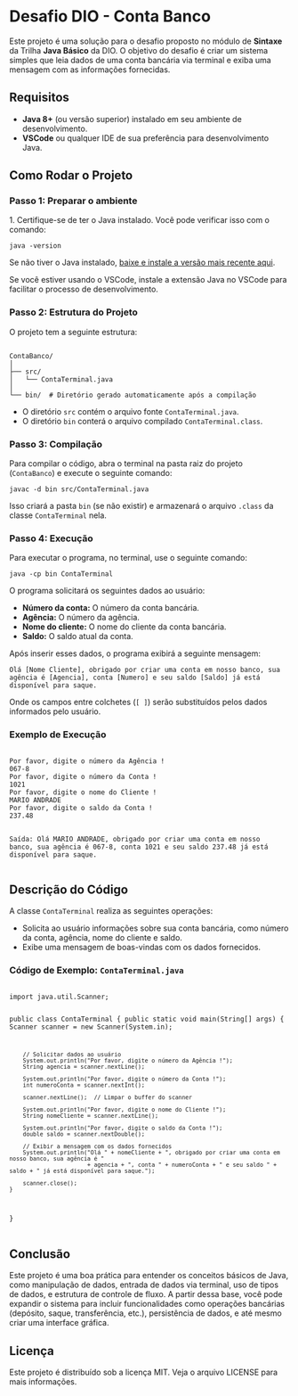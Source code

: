 <h1>Desafio DIO - Conta Banco</h1>




<p>Este projeto é uma solução para o desafio proposto no módulo de <strong>Sintaxe</strong> da Trilha <strong>Java Básico</strong> da DIO. O objetivo do desafio é criar um sistema simples que leia dados de uma conta bancária via terminal e exiba uma mensagem com as informações fornecidas.</p>

<h2>Requisitos</h2>
<ul>
<li><strong>Java 8+</strong> (ou versão superior) instalado em seu ambiente de desenvolvimento.</li>
<li><strong>VSCode</strong> ou qualquer IDE de sua preferência para desenvolvimento Java.</li>
</ul>

<h2>Como Rodar o Projeto</h2>
<h3>Passo 1: Preparar o ambiente</h3>
<p>1. Certifique-se de ter o Java instalado. Você pode verificar isso com o comando:</p>
<pre><code>java -version</code></pre>
<p>Se não tiver o Java instalado, <a href="https://www.oracle.com/java/technologies/javase-jdk11-downloads.html">baixe e instale a versão mais recente aqui</a>.</p>
<p>Se você estiver usando o VSCode, instale a extensão Java no VSCode para facilitar o processo de desenvolvimento.</p>

<h3>Passo 2: Estrutura do Projeto</h3>
<p>O projeto tem a seguinte estrutura:</p>
<pre><code>
ContaBanco/
│
├── src/
│   └── ContaTerminal.java
│
└── bin/  # Diretório gerado automaticamente após a compilação
</code></pre>
<ul>
<li>O diretório <code>src</code> contém o arquivo fonte <code>ContaTerminal.java</code>.</li>
<li>O diretório <code>bin</code> conterá o arquivo compilado <code>ContaTerminal.class</code>.</li>
</ul>
<h3>Passo 3: Compilação</h3>
<p>Para compilar o código, abra o terminal na pasta raiz do projeto (<code>ContaBanco</code>) e execute o seguinte comando:</p>
<pre><code>javac -d bin src/ContaTerminal.java</code></pre>
<p>Isso criará a pasta <code>bin</code> (se não existir) e armazenará o arquivo <code>.class</code> da classe <code>ContaTerminal</code> nela.</p>

<h3>Passo 4: Execução</h3>
<p>Para executar o programa, no terminal, use o seguinte comando:</p>
<pre><code>java -cp bin ContaTerminal</code></pre>
<p>O programa solicitará os seguintes dados ao usuário:</p>
<ul>
<li><strong>Número da conta:</strong> O número da conta bancária.</li>
<li><strong>Agência:</strong> O número da agência.</li>
<li><strong>Nome do cliente:</strong> O nome do cliente da conta bancária.</li>
<li><strong>Saldo:</strong> O saldo atual da conta.</li>
</ul>
<p>Após inserir esses dados, o programa exibirá a seguinte mensagem:</p>
<pre><code>Olá [Nome Cliente], obrigado por criar uma conta em nosso banco, sua agência é [Agencia], conta [Numero] e seu saldo [Saldo] já está disponível para saque.</code></pre>
<p>Onde os campos entre colchetes (<code>[ ]</code>) serão substituídos pelos dados informados pelo usuário.</p>

<h3>Exemplo de Execução</h3>
<pre><code>
Por favor, digite o número da Agência !
067-8
Por favor, digite o número da Conta !
1021
Por favor, digite o nome do Cliente !
MARIO ANDRADE
Por favor, digite o saldo da Conta !
237.48

Saída:
Olá MARIO ANDRADE, obrigado por criar uma conta em nosso banco, sua agência é 067-8, conta 1021 e seu saldo 237.48 já está disponível para saque.
</code></pre>

<h2>Descrição do Código</h2>
<p>A classe <code>ContaTerminal</code> realiza as seguintes operações:</p>
<ul>
<li>Solicita ao usuário informações sobre sua conta bancária, como número da conta, agência, nome do cliente e saldo.</li>
<li>Exibe uma mensagem de boas-vindas com os dados fornecidos.</li>
</ul>

<h3>Código de Exemplo: <code>ContaTerminal.java</code></h3>
<pre><code>
import java.util.Scanner;

public class ContaTerminal {
    public static void main(String[] args) {
        Scanner scanner = new Scanner(System.in);

        // Solicitar dados ao usuário
        System.out.println("Por favor, digite o número da Agência !");
        String agencia = scanner.nextLine();
        
        System.out.println("Por favor, digite o número da Conta !");
        int numeroConta = scanner.nextInt();
        
        scanner.nextLine();  // Limpar o buffer do scanner
        
        System.out.println("Por favor, digite o nome do Cliente !");
        String nomeCliente = scanner.nextLine();
        
        System.out.println("Por favor, digite o saldo da Conta !");
        double saldo = scanner.nextDouble();

        // Exibir a mensagem com os dados fornecidos
        System.out.println("Olá " + nomeCliente + ", obrigado por criar uma conta em nosso banco, sua agência é " 
                           + agencia + ", conta " + numeroConta + " e seu saldo " + saldo + " já está disponível para saque.");
        
        scanner.close();
    }
}
</code></pre>

<h2>Conclusão</h2>
<p>Este projeto é uma boa prática para entender os conceitos básicos de Java, como manipulação de dados, entrada de dados via terminal, uso de tipos de dados, e estrutura de controle de fluxo. A partir dessa base, você pode expandir o sistema para incluir funcionalidades como operações bancárias (depósito, saque, transferência, etc.), persistência de dados, e até mesmo criar uma interface gráfica.</p>

<h2>Licença</h2>
<p>Este projeto é distribuído sob a licença MIT. Veja o arquivo LICENSE para mais informações.</p>
